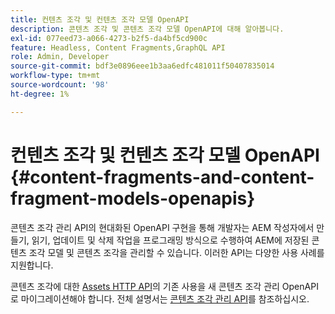 ```yaml
---
title: 컨텐츠 조각 및 컨텐츠 조각 모델 OpenAPI
description: 콘텐츠 조각 및 콘텐츠 조각 모델 OpenAPI에 대해 알아봅니다.
exl-id: 077eed73-a066-4273-b2f5-da4bf5cd900c
feature: Headless, Content Fragments,GraphQL API
role: Admin, Developer
source-git-commit: bdf3e0896eee1b3aa6edfc481011f50407835014
workflow-type: tm+mt
source-wordcount: '98'
ht-degree: 1%

---
```


# 컨텐츠 조각 및 컨텐츠 조각 모델 OpenAPI {#content-fragments-and-content-fragment-models-openapis}

콘텐츠 조각 관리 API의 현대화된 OpenAPI 구현을 통해 개발자는 AEM 작성자에서 만들기, 읽기, 업데이트 및 삭제 작업을 프로그래밍 방식으로 수행하여 AEM에 저장된 콘텐츠 조각 모델 및 콘텐츠 조각을 관리할 수 있습니다. 이러한 API는 다양한 사용 사례를 지원합니다.

콘텐츠 조각에 대한 [Assets HTTP API](https://experienceleague.adobe.com/en/docs/experience-manager-cloud-service/content/assets/admin/mac-api-assets)의 기존 사용을 새 콘텐츠 조각 관리 OpenAPI로 마이그레이션해야 합니다. 전체 설명서는 [콘텐츠 조각 관리 API](https://developer.adobe.com/experience-cloud/experience-manager-apis/api/stable/sites/)를 참조하십시오.
